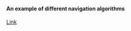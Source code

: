 #### An example of different navigation algorithms

[Link](https://drive.google.com/drive/folders/1AaN4pTCcmO55G_pB3iPNaeG4i6NePBD_?usp=sharing)
